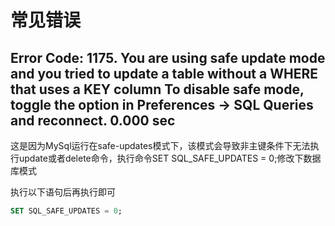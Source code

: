 # 常见错误




## Error Code: 1175. You are using safe update mode and you tried to update a table without a WHERE that uses a KEY column To disable safe mode, toggle the option in Preferences -> SQL Queries and reconnect.	0.000 sec


这是因为MySql运行在safe-updates模式下，该模式会导致非主键条件下无法执行update或者delete命令，执行命令SET SQL_SAFE_UPDATES = 0;修改下数据库模式

执行以下语句后再执行即可

```Sql
SET SQL_SAFE_UPDATES = 0;
```


